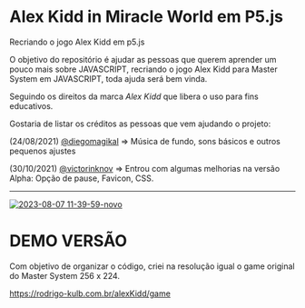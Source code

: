 # Alex Kidd in Miracle World em P5.js
Recriando o jogo Alex Kidd em p5.js

O objetivo do repositório é ajudar as pessoas que querem aprender um pouco mais sobre JAVASCRIPT, recriando o jogo Alex Kidd para Master System em JAVASCRIPT, toda ajuda será bem vinda.

Seguindo os direitos da marca *Alex Kidd* que libera o uso para fins educativos.

Gostaria de listar os créditos as pessoas que vem ajudando o projeto:

(24/08/2021) [@diegomagikal](https://github.com/diegomagikal) => Música de fundo, sons básicos e outros pequenos ajustes

(30/10/2021) [@victorinknov](https://github.com/victorinknov) => Entrou com algumas melhorias na versão Alpha: Opção de pause, Favicon, CSS.
<hr>

<a href="https://rodrigo-kulb.com.br/alexKidd/game">![2023-08-07 11-39-59-novo](https://github.com/rodrigoKulb/alexKidd/assets/5334261/9a35c652-0376-4f58-902f-d1a6ed49f5e2)</a>


# DEMO VERSÃO
Com objetivo de organizar o código, criei na resolução igual o game original do Master System 256 x 224.

https://rodrigo-kulb.com.br/alexKidd/game

